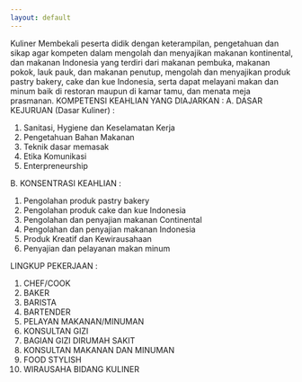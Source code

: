 ```yaml
---
layout: default
---
```

Kuliner
Membekali peserta didik dengan keterampilan, pengetahuan dan sikap agar kompeten dalam mengolah dan menyajikan makanan kontinental, dan makanan Indonesia yang terdiri dari makanan pembuka, makanan pokok, lauk pauk, dan makanan penutup, mengolah dan menyajikan produk pastry bakery, cake dan kue Indonesia, serta dapat melayani makan dan minum baik di restoran maupun di kamar tamu, dan menata meja prasmanan.
KOMPETENSI KEAHLIAN YANG DIAJARKAN :
A. DASAR KEJURUAN (Dasar Kuliner) :
1. Sanitasi, Hygiene dan Keselamatan Kerja
2. Pengetahuan Bahan Makanan
3. Teknik dasar memasak
4. Etika Komunikasi
5. Enterpreneurship

B. KONSENTRASI KEAHLIAN :
1. Pengolahan produk pastry bakery
2. Pengolahan produk cake dan kue Indonesia
3. Pengolahan dan penyajian makanan Continental
4. Pengolahan dan penyajian makanan Indonesia
5. Produk Kreatif dan Kewirausahaan
6. Penyajian dan pelayanan makan minum

LINGKUP PEKERJAAN :
1. CHEF/COOK
2. BAKER
3. BARISTA
4. BARTENDER
5. PELAYAN MAKANAN/MINUMAN
6. KONSULTAN GIZI
7. BAGIAN GIZI DIRUMAH SAKIT
8. KONSULTAN MAKANAN DAN MINUMAN
10. FOOD STYLISH
11. WIRAUSAHA BIDANG KULINER
